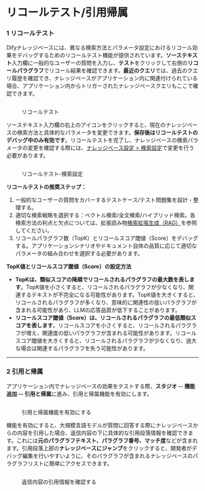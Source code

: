 # リコールテスト/引用帰属

### 1 リコールテスト

Difyナレッジベースには、異なる検索方法とパラメータ設定におけるリコール効果をデバッグするためのリコールテスト機能が提供されています。**ソーステキスト**入力欄に一般的なユーザーの質問を入力し、**テスト**をクリックして右側の**リコールパラグラフ**でリコール結果を確認できます。**最近のクエリ**では、過去のクエリ履歴を確認でき、ナレッジベースがアプリケーション内に関連付けられている場合、アプリケーション内からトリガーされたナレッジベースクエリもここで確認できます。

<figure><img src="https://assets-docs.dify.ai/img/jp/knowledge-base/0a8eadfd9e7768c1b72069615d90aa4c.webp" alt=""><figcaption><p>リコールテスト</p></figcaption></figure>

ソーステキスト入力欄の右上のアイコンをクリックすると、現在のナレッジベースの検索方法と具体的なパラメータを変更できます。**保存後はリコールテストのデバッグ中のみ有効です**。リコールテストを完了し、ナレッジベースの検索パラメータの変更を確認する際には、[ナレッジベース設定 > 検索設定](./create-knowledge-and-upload-documents/#id-6-jian-suo-she-ding)で変更を行う必要があります。

<figure><img src="https://assets-docs.dify.ai/img/jp/knowledge-base/02e70c7dc229f012a15aba33f19defa1.webp" alt=""><figcaption><p>リコールテスト-検索設定</p></figcaption></figure>

**リコールテストの推奨ステップ：**

1. 一般的なユーザーの質問をカバーするテストケース/テスト問題集を設計・整理する。
2. 適切な検索戦略を選択する：ベクトル検索/全文検索/ハイブリッド検索。各検索方法の利点と欠点については、拡張読み物[検索拡張生成（RAG）](../../learn-more/extended-reading/retrieval-augment/)を参照してください。
3. リコールパラグラフ数（TopK）とリコールスコア閾値（Score）をデバッグする。アプリケーションシナリオやドキュメント自体の品質に応じて適切なパラメータの組み合わせを選択する必要があります。

**TopK値とリコールスコア閾値（Score）の設定方法**

* **TopKは、類似スコアの降順でリコールされるパラグラフの最大数を表します**。TopK値を小さくすると、リコールされるパラグラフが少なくなり、関連するテキストが不完全になる可能性があります。TopK値を大きくすると、リコールされるパラグラフが多くなり、意味的に関連性の低いパラグラフが含まれる可能性があり、LLMの応答品質が低下することがあります。
* **リコールスコア閾値（Score）は、リコールされるパラグラフの最低類似スコアを表します**。リコールスコアを小さくすると、リコールされるパラグラフが増え、関連度の低いパラグラフが含まれる可能性があります。リコールスコア閾値を大きくすると、リコールされるパラグラフが少なくなり、過大な場合は関連するパラグラフを失う可能性があります。

***

### 2 引用と帰属

アプリケーション内でナレッジベースの効果をテストする際、**スタジオ -- 機能追加 -- 引用と帰属**に進み、引用と帰属機能を有効にします。

<figure><img src="https://assets-docs.dify.ai/img/jp/knowledge-base/ce727a0267ceaefaf7c0191bf97ea621.webp" alt=""><figcaption><p>引用と帰属機能を有効にする</p></figcaption></figure>

機能を有効にすると、大規模言語モデルが質問に回答する際にナレッジベースからの内容を引用した場合、返信内容の下に具体的な引用段落情報を確認できます。これには**元のパラグラフテキスト、パラグラフ番号、マッチ度**などが含まれます。引用段落上部の**ナレッジベースにジャンプ**をクリックすると、開発者がデバッグ編集を行いやすいように、そのパラグラフが含まれるナレッジベースのパラグラフリストに簡単にアクセスできます。

<figure><img src="https://assets-docs.dify.ai/img/jp/knowledge-base/3fa3eea6a68378361fac64927b5f95c6.webp" alt=""><figcaption><p>返信内容の引用情報を確認する</p></figcaption></figure>
